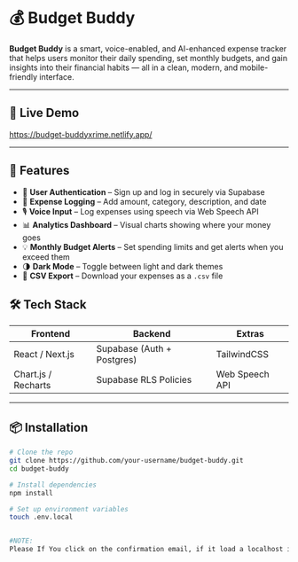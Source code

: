 # 💰 Budget Buddy

**Budget Buddy** is a smart, voice-enabled, and AI-enhanced expense tracker that helps users monitor their daily spending, set monthly budgets, and gain insights into their financial habits — all in a clean, modern, and mobile-friendly interface.

---

## 🚀 Live Demo
https://budget-buddyxrime.netlify.app/

---

## 🧠 Features

- 🔐 **User Authentication** – Sign up and log in securely via Supabase
- 🧾 **Expense Logging** – Add amount, category, description, and date
- 🎙️ **Voice Input** – Log expenses using speech via Web Speech API
- 📊 **Analytics Dashboard** – Visual charts showing where your money goes
- 💡 **Monthly Budget Alerts** – Set spending limits and get alerts when you exceed them
- 🌗 **Dark Mode** – Toggle between light and dark themes
- 📁 **CSV Export** – Download your expenses as a `.csv` file

## 🛠 Tech Stack

| Frontend        | Backend         | Extras               |
|-----------------|-----------------|----------------------|
| React / Next.js | Supabase (Auth + Postgres) | TailwindCSS |
| Chart.js / Recharts | Supabase RLS Policies | Web Speech API | CSV Export | Dark Mode Toggle |

---

## 📦 Installation

```bash
# Clone the repo
git clone https://github.com/your-username/budget-buddy.git
cd budget-buddy

# Install dependencies
npm install

# Set up environment variables
touch .env.local


#NOTE:
Please If You click on the confirmation email, if it load a localhost ingore it then move to the normal page to sig up again
